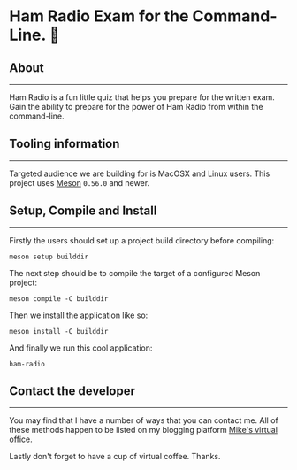 # Ham Radio Exam for the Command-Line. 

## About

* * *

Ham Radio is a fun little quiz that helps you prepare for the written
exam. Gain the ability to prepare for the power of Ham Radio from within
the command-line.

## Tooling information

* * *

Targeted audience we are building for is MacOSX and Linux users. This
project uses [Meson](https://mesonbuild.com/) `0.56.0` and newer.

## Setup, Compile and Install

* * *

Firstly the users should set up a project build directory before
compiling:

```console
meson setup builddir
```

The next step should be to compile the target of a configured
Meson project:

```console
meson compile -C builddir
```

Then we install the application like so:

```console
meson install -C builddir
```

And finally we run this cool application:

```console
ham-radio
```

## Contact the developer

* * *

You may find that I have a number of ways that you can contact
me. All of these methods happen to be listed on my blogging platform
[Mike's virtual office](https://michaelbrockus.home.blog/contact/).

Lastly don't forget to have a cup of virtual coffee. Thanks.
